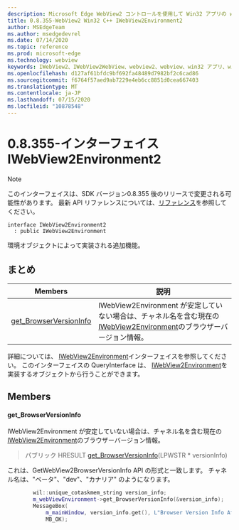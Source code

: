 ```yaml
---
description: Microsoft Edge WebView2 コントロールを使用して Win32 アプリの web コンテンツをホストする
title: 0.8.355-WebView2 Win32 C++ IWebView2Environment2
author: MSEdgeTeam
ms.author: msedgedevrel
ms.date: 07/14/2020
ms.topic: reference
ms.prod: microsoft-edge
ms.technology: webview
keywords: IWebView2、IWebView2WebView、webview2、webview、win32 アプリ、win32、edge
ms.openlocfilehash: d127af61bfdc9bf692fa48489d7982bf2c6cad86
ms.sourcegitcommit: f6764f57aed9ab7229e4eb6cc8851d0cea667403
ms.translationtype: MT
ms.contentlocale: ja-JP
ms.lasthandoff: 07/15/2020
ms.locfileid: "10878548"
---
```

# 0.8.355-インターフェイス IWebView2Environment2 

> [!NOTE]
> このインターフェイスは、SDK バージョン0.8.355 後のリリースで変更される可能性があります。 最新 API リファレンスについては、[リファレンス](../../../webview2-api-reference.md)を参照してください。

```
interface IWebView2Environment2
  : public IWebView2Environment
```

環境オブジェクトによって実装される追加機能。

## まとめ

 Members                        | 説明
--------------------------------|---------------------------------------------
[get_BrowserVersionInfo](#get_browserversioninfo) | IWebView2Environment が安定していない場合は、チャネル名を含む現在の[IWebView2Environment](IWebView2Environment.md)のブラウザーバージョン情報。

詳細については、 [IWebView2Environment](IWebView2Environment.md)インターフェイスを参照してください。 このインターフェイスの QueryInterface は、 [IWebView2Environment](IWebView2Environment.md)を実装するオブジェクトから行うことができます。

## Members

#### get_BrowserVersionInfo 

IWebView2Environment が安定していない場合は、チャネル名を含む現在の[IWebView2Environment](IWebView2Environment.md)のブラウザーバージョン情報。

> パブリック HRESULT [get_BrowserVersionInfo](#get_browserversioninfo)(LPWSTR * versionInfo)

これは、GetWebView2BrowserVersionInfo API の形式と一致します。 チャネル名は、"ベータ"、"dev"、"カナリア" のようになります。

```cpp
        wil::unique_cotaskmem_string version_info;
        m_webViewEnvironment->get_BrowserVersionInfo(&version_info);
        MessageBox(
            m_mainWindow, version_info.get(), L"Browser Version Info After WebView Creation",
            MB_OK);
```

